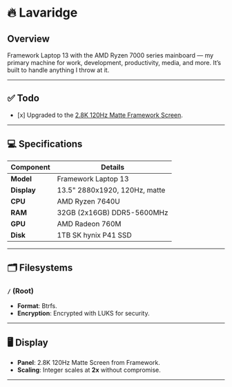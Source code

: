 # 🔥 Lavaridge

## Overview

Framework Laptop 13 with the AMD Ryzen 7000 series mainboard — my primary machine for work, development, productivity, media, and more. It’s built to handle anything I throw at it.

---

## ✅ Todo

- \[x\] Upgraded to the [2.8K 120Hz Matte Framework Screen](https://frame.work/products/display-kit?v=FRANJF0001).

---

## 💻 Specifications

| Component   | Details                       |
| ----------- | ----------------------------- |
| **Model**   | Framework Laptop 13           |
| **Display** | 13.5" 2880x1920, 120Hz, matte |
| **CPU**     | AMD Ryzen 7640U               |
| **RAM**     | 32GB (2x16GB) DDR5-5600MHz    |
| **GPU**     | AMD Radeon 760M               |
| **Disk**    | 1TB SK hynix P41 SSD          |

---

## 🗂 Filesystems

### `/` (Root)

- **Format**: Btrfs.
- **Encryption**: Encrypted with LUKS for security.

---

## 🖥 Display

- **Panel**: 2.8K 120Hz Matte Screen from Framework.
- **Scaling**: Integer scales at **2x** without compromise.

---
